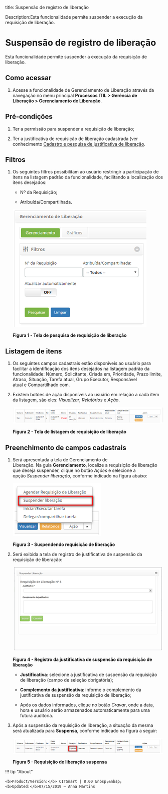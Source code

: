 title: Suspensão de registro de liberação

Description:Esta funcionalidade permite suspender a execução da requisição de liberação.

# Suspensão de registro de liberação

Esta funcionalidade permite suspender a execução da requisição de liberação.

Como acessar
------------

1.  Acesse a funcionalidade de Gerenciamento de Liberação através da
    navegação no menu principal **Processos ITIL \> Gerência de
    Liberação \> Gerenciamento de Liberação**.

Pré-condições
-------------

1.  Ter a permissão para suspender a requisição de liberação;

2.  Ter a justificativa de requisição de liberação cadastrada (ver
    conhecimento [Cadastro e pesquisa de justificativa de
    liberação]().

Filtros
-------

1.  Os seguintes filtros possibilitam ao usuário restringir a participação de
    itens na listagem padrão da funcionalidade, facilitando a localização dos
    itens desejados:

    -   Nº da Requisição;

    -   Atribuída/Compartilhada.

    ![Criar](images/suspension-1.png)

    **Figura 1 - Tela de pesquisa de requisição de liberação**

Listagem de itens
-----------------

1.  Os seguintes campos cadastrais estão disponíveis ao usuário para facilitar a
    identificação dos itens desejados na listagem padrão da
    funcionalidade: Número, Solicitante, Criada em, Prioridade, Prazo limite,
    Atraso, Situação, Tarefa atual, Grupo Executor, Responsável
    atual e Compartilhado com.

2.  Existem botões de ação disponíveis ao usuário em relação a cada item da
    listagem, são eles: *Visualizar*, *Relatórios* e *Ação*.

    ![Criar](images/suspension-2.png)

    **Figura 2 - Tela de listagem de requisição de liberação**

Preenchimento de campos cadastrais
----------------------------------

1.  Será apresentada a tela de Gerenciamento de
    Liberação. Na guia **Gerenciamento**, localize a requisição de liberação que
    deseja suspender, clique no botão *Ações* e selecione a opção *Suspender
    liberação*, conforme indicado na figura abaixo:

    ![Criar](images/suspension-3.png)

    **Figura 3 - Suspendendo requisição de liberação**

2.  Será exibida a tela de registro de justificativa de suspensão da requisição
    de liberação:

    ![Criar](images/suspension-4.png)

    **Figura 4 - Registro da justificativa de suspensão da requisição de liberação**

    -   **Justificativa**: selecione a justificativa de suspensão da requisição de
    liberação (campo de seleção obrigatória);

    -   **Complemento da justificativa**: informe o complemento da justificativa de
    suspensão da requisição de liberação;

    -   Após os dados informados, clique no botão *Gravar*, onde a data, hora e
    usuário serão armazenados automaticamente para uma futura auditoria.

3.  Após a suspensão da requisição de liberação, a situação da mesma será
    atualizada para **Suspensa**, conforme indicado na figura a seguir:

    ![Criar](images/suspension-5.png)

    **Figura 5 - Requisição de liberação suspensa**

!!! tip "About"

    <b>Product/Version:</b> CITSmart | 8.00 &nbsp;&nbsp;
    <b>Updated:</b>07/15/2019 – Anna Martins

